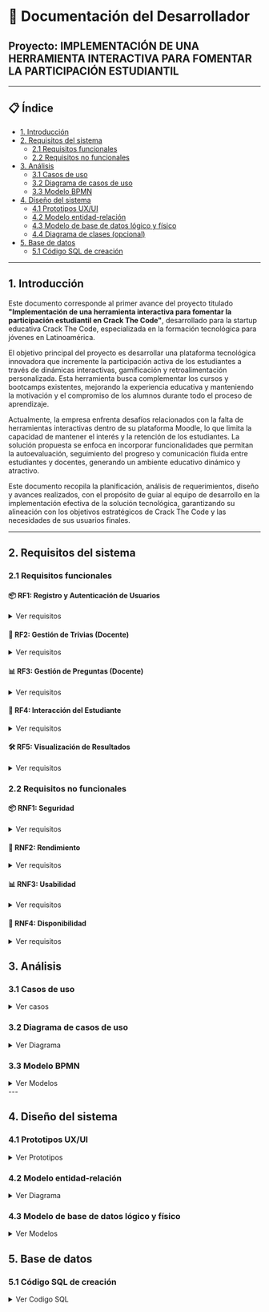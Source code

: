 # 📘 Documentación del Desarrollador  
## Proyecto: IMPLEMENTACIÓN DE UNA HERRAMIENTA INTERACTIVA PARA FOMENTAR LA PARTICIPACIÓN ESTUDIANTIL

---

## 📋 Índice

- [1. Introducción](#1-introducción)
- [2. Requisitos del sistema](#2-requisitos-del-sistema)
  - [2.1 Requisitos funcionales](#21-requisitos-funcionales)
  - [2.2 Requisitos no funcionales](#22-requisitos-no-funcionales)
- [3. Análisis](#3-análisis)
  - [3.1 Casos de uso](#31-casos-de-uso)
  - [3.2 Diagrama de casos de uso](#32-diagrama-de-casos-de-uso)
  - [3.3 Modelo BPMN](#33-modelo-bpmn)
- [4. Diseño del sistema](#4-diseño-del-sistema)
  - [4.1 Prototipos UX/UI](#41-prototipos-uxui)
  - [4.2 Modelo entidad-relación](#42-modelo-entidad-relación)
  - [4.3 Modelo de base de datos lógico y físico](#43-modelo-de-base-de-datos-lógico-y-físico)
  - [4.4 Diagrama de clases (opcional)](#44-diagrama-de-clases-opcional)
- [5. Base de datos](#5-base-de-datos)
  - [5.1 Código SQL de creación](#51-código-sql-de-creación)
 

---

## 1. Introducción

Este documento corresponde al primer avance del proyecto titulado **"Implementación de una herramienta interactiva para fomentar la participación estudiantil en Crack The Code"**, desarrollado para la startup educativa Crack The Code, especializada en la formación tecnológica para jóvenes en Latinoamérica.

El objetivo principal del proyecto es desarrollar una plataforma tecnológica innovadora que incremente la participación activa de los estudiantes a través de dinámicas interactivas, gamificación y retroalimentación personalizada. Esta herramienta busca complementar los cursos y bootcamps existentes, mejorando la experiencia educativa y manteniendo la motivación y el compromiso de los alumnos durante todo el proceso de aprendizaje.

Actualmente, la empresa enfrenta desafíos relacionados con la falta de herramientas interactivas dentro de su plataforma Moodle, lo que limita la capacidad de mantener el interés y la retención de los estudiantes. La solución propuesta se enfoca en incorporar funcionalidades que permitan la autoevaluación, seguimiento del progreso y comunicación fluida entre estudiantes y docentes, generando un ambiente educativo dinámico y atractivo.

Este documento recopila la planificación, análisis de requerimientos, diseño y avances realizados, con el propósito de guiar al equipo de desarrollo en la implementación efectiva de la solución tecnológica, garantizando su alineación con los objetivos estratégicos de Crack The Code y las necesidades de sus usuarios finales.


---

## 2. Requisitos del sistema

### 2.1 Requisitos funcionales
#### 📦 RF1: Registro y Autenticación de Usuarios
<details>
  <summary>Ver requisitos</summary>

- RF1.1: El sistema debe permitir el registro de usuarios (docentes y estudiantes) con una dirección de email válida y una contraseña de mínimo 8 caracteres.
- RF1.2: El sistema debe permitir a los usuarios iniciar sesión con email y contraseña registrados.
- RF1.3: El sistema debe permitir la recuperación de contraseña mediante envío de enlace de restablecimiento al correo electrónico del usuario.

</details>

#### 🎯 RF2: Gestión de Trivias (Docente)
<details>
  <summary>Ver requisitos</summary>

- RF2.1: El sistema debe permitir al docente crear una trivia ingresando un título (mínimo 5 caracteres) y una descripción (opcional).
- RF2.2: El sistema debe permitir listar todas las trivias creadas por el docente actual, mostrando al menos título, número de preguntas y fecha de creación.
- RF2.3: El sistema debe permitir editar el título y descripción de una trivia existente.
- RF2.4: El sistema debe permitir eliminar trivias creadas por el docente actual.

</details>

#### 📊 RF3: Gestión de Preguntas (Docente)
<details>
  <summary>Ver requisitos</summary>

- RF3.1: El sistema debe permitir al docente agregar preguntas de opción múltiple a una trivia, especificando el enunciado, al menos 2 opciones, y una opción correcta.
- RF3.2: El sistema debe permitir al docente agregar preguntas de tipo verdadero/falso.
- RF3.3: El sistema debe permitir al docente editar el enunciado, las opciones y la respuesta correcta de una pregunta existente.
- RF3.4: El sistema debe permitir eliminar preguntas de una trivia.

</details>

#### 🧮 RF4: Interacción del Estudiante
<details>
  <summary>Ver requisitos</summary>

- RF4.1: El sistema debe permitir a un estudiante registrado ver la lista de trivias disponibles para su cuenta, incluyendo título y estado (completada/no completada).
- RF4.2: El sistema debe permitir que un estudiante seleccione una trivia y responda todas las preguntas en una sola sesión.
- RF4.3: El sistema debe almacenar el intento del estudiante, incluyendo sus respuestas, la trivia respondida y la fecha del intento.

</details>

#### 🛠️ RF5: Visualización de Resultados
<details>
  <summary>Ver requisitos</summary>

- RF5.1: Al finalizar una trivia, el sistema debe mostrar al estudiante un resumen con su puntaje total (porcentaje de aciertos), número de respuestas correctas/incorrectas y las respuestas correctas de cada pregunta.
- RF5.2: El sistema debe permitir al docente consultar un historial de intentos de cada trivia, filtrando por estudiante y fecha, mostrando para cada intento: nombre del estudiante, fecha del intento y puntaje obtenido.

</details>

### 2.2 Requisitos no funcionales
#### 📦 RNF1: Seguridad
<details>
  <summary>Ver requisitos</summary>

- RNF1.1: Las contraseñas de todos los usuarios deben almacenarse cifradas con el algoritmo BCrypt.
- RNF1.2: El sistema debe implementar protección contra ataques comunes: CSRF, XSS y SQL Injection (verificable mediante pruebas de penetración).
- RNF1.3: Solo los usuarios autenticados pueden acceder a funcionalidades privadas del sistema (verificable mediante pruebas de roles).

</details>

#### 🎯 RNF2: Rendimiento
<details>
  <summary>Ver requisitos</summary>

- RNF2.1: El sistema debe ser capaz de manejar al menos 100 usuarios activos simultáneamente sin pérdida de funcionalidad.
- RNF2.2: El tiempo de carga de una trivia (preguntas + opciones) no debe superar los 2 segundos bajo carga normal (medido con herramientas de pruebas de rendimiento como JMeter o Apache Benchmark).

</details>

#### 📊 RNF3: Usabilidad
<details>
  <summary>Ver requisitos</summary>

- RNF3.1: La interfaz del sistema debe permitir a un usuario nuevo completar el registro y responder una trivia en menos de 5 minutos sin ayuda externa (verificable mediante pruebas de usabilidad).
- RNF3.2: El sistema debe ser accesible desde dispositivos móviles y de escritorio, utilizando diseño responsive (verificable con herramientas como Chrome DevTools)

</details>

#### 🧮 RNF4: Disponibilidad
<details>
  <summary>Ver requisitos</summary>

- RNF4.1: El sistema debe estar disponible al menos el 99% del tiempo mensual (medido por el proveedor de hosting, como Render).
- RNF4.2: El sistema debe mostrar un mensaje de error amigable en caso de fallas de conexión o errores del servidor.

</details>



## 3. Análisis

### 3.1 Casos de uso
<details>
  <summary>Ver casos</summary>

#### Módulo 1 : Autenticación Y Gestión De Usuarios  
**Objetivo:** Permitir el acceso seguro al sistema y la gestión básica de cuentas.

- **CU01 – Registrarse**  
  - **Actor Principal:** Docente / Estudiante / Administrador  
  - **Precondiciones:** El usuario no debe estar registrado.  
  - **Flujo Principal:**  
    1. Accede al formulario de registro.  
    2. Ingresa nombre, correo, contraseña y rol.  
    3. El sistema valida que el correo no esté registrado.  
    4. El sistema cifra la contraseña (BCrypt) y registra al usuario.  
    5. Se redirige al login.  
  - **Flujos Alternativos:**  
    3a. Si el correo ya existe, se muestra un mensaje de error.  
  - **Postcondiciones:** La cuenta se crea y el usuario puede iniciar sesión.

- **CU02 – Iniciar sesión**  
  - **Actor Principal:** Todos los usuarios  
  - **Precondiciones:** El usuario debe estar registrado.  
  - **Flujo Principal:**  
    1. Accede al login.  
    2. Ingresa correo y contraseña.  
    3. El sistema valida credenciales y redirige según el rol.  
  - **Flujos Alternativos:**  
    3a. Si las credenciales no coinciden, muestra error.  
  - **Postcondiciones:** Acceso concedido al sistema.

- **CU03 – Cerrar sesión**  
  - **Actor Principal:** Todos los usuarios  
  - **Precondiciones:** Usuario autenticado.  
  - **Flujo Principal:**  
    1. Clic en “Cerrar sesión”.  
    2. El sistema invalida la sesión.  
    3. Redirige al login.  
  - **Postcondiciones:** Sesión cerrada correctamente.

- **CU04 – Recuperar contraseña**  
  - **Actor Principal:** Todos los usuarios  
  - **Precondiciones:** Correo registrado.  
  - **Flujo Principal:**  
    1. Accede a "¿Olvidaste tu contraseña?".  
    2. Ingresa su correo.  
    3. El sistema envía enlace de recuperación.  
    4. Define una nueva contraseña.  
  - **Flujos Alternativos:**  
    2a. Si el correo no está registrado, se muestra error.  
  - **Postcondiciones:** Contraseña actualizada.

---

#### Módulo 2 : Gestión de Trivias (Docente)  
**Objetivo:** Permitir al docente crear, administrar y editar trivias educativas.

- **CU05 – Ver Dashboard de trivias propias**  
  - **Actor Principal:** Docente  
  - **Precondiciones:** Autenticado como docente.  
  - **Flujo Principal:**  
    1. Accede al panel de trivias.  
    2. El sistema muestra sus trivias activas.  
  - **Flujos Alternativos:**  
    Si no hay trivias, se muestra un mensaje vacío.  
  - **Postcondiciones:** Trivias listadas en el panel.

- **CU06 – Crear nueva trivia**  
  - **Actor Principal:** Docente  
  - **Precondiciones:** Sesión activa.  
  - **Flujo Principal:**  
    1. Accede a “Crear trivia”.  
    2. Llena título, descripción y tiempo.  
    3. El sistema guarda la trivia.  
  - **Flujos Alternativos:**  
    Si falta un campo obligatorio, muestra error.  
  - **Postcondiciones:** Trivia registrada.

- **CU07 – Ver listado de preguntas de una trivia**  
  - **Actor Principal:** Docente  
  - **Precondiciones:** Trivia existente.  
  - **Flujo Principal:**  
    1. Entra al detalle de la trivia.  
    2. Se listan las preguntas asociadas.  
  - **Postcondiciones:** Visualiza las preguntas de esa trivia.

- **CU08 – Agregar pregunta a trivia**  
  - **Actor Principal:** Docente  
  - **Precondiciones:** Trivia existente.  
  - **Flujo Principal:**  
    1. Clic en “Agregar pregunta”.  
    2. Define tipo, enunciado, opciones, respuesta correcta.  
    3. El sistema guarda la pregunta.  
  - **Flujos Alternativos:**  
    Si no hay respuesta marcada, muestra advertencia.  
  - **Postcondiciones:** Pregunta añadida.

- **CU09 – Editar trivia existente**  
  - **Actor Principal:** Docente  
  - **Precondiciones:** Trivia creada por el docente.  
  - **Flujo Principal:**  
    1. Accede a trivia.  
    2. Modifica campos.  
    3. Guarda cambios.  
  - **Postcondiciones:** Trivia actualizada.

- **CU10 – Eliminar trivia**  
  - **Actor Principal:** Docente  
  - **Precondiciones:** Ser propietario de la trivia.  
  - **Flujo Principal:**  
    1. Clic en “Eliminar trivia”.  
    2. Confirma la acción.  
    3. El sistema borra la trivia y preguntas asociadas.  
  - **Postcondiciones:** Trivia eliminada.

- **CU11 – Editar pregunta existente**  
  - **Actor Principal:** Docente  
  - **Precondiciones:** Pregunta ya registrada.  
  - **Flujo Principal:**  
    1. Accede a la pregunta.  
    2. Edita el enunciado, tipo u opciones.  
    3. Guarda cambios.  
  - **Postcondiciones:** Pregunta modificada.

- **CU12 – Eliminar pregunta**  
  - **Actor Principal:** Docente  
  - **Precondiciones:** Pregunta existente.  
  - **Flujo Principal:**  
    1. Elige la pregunta.  
    2. Confirma eliminación.  
    3. El sistema la elimina.  
  - **Postcondiciones:** Pregunta removida.

---

#### Módulo 3 : Evaluación y Resultados (Docente)  
**Objetivo:** Brindar herramientas al docente para el seguimiento del desempeño estudiantil.

- **CU13 – Ver resultados de los estudiantes**  
  - **Actor Principal:** Docente  
  - **Precondiciones:** Estudiantes han respondido a la trivia.  
  - **Flujo Principal:**  
    1. Accede a “Ver resultados”.  
    2. El sistema muestra lista con nombres, puntajes, fechas.  
  - **Postcondiciones:** Resultados visibles.

- **CU14 – Ver detalle de respuestas por estudiante**  
  - **Actor Principal:** Docente  
  - **Precondiciones:** Al menos un intento registrado.  
  - **Flujo Principal:**  
    1. Selecciona a un estudiante.  
    2. Se muestran sus respuestas por pregunta.  
  - **Postcondiciones:** Docente accede a análisis individual.

---

#### Módulo 4 : Participación Estudiantil  
**Objetivo:** Facilitar a los estudiantes el acceso y resolución de trivias asignadas.

- **CU15 – Ver lista de trivias disponibles**  
  - **Actor Principal:** Estudiante  
  - **Precondiciones:** Sesión activa.  
  - **Flujo Principal:**  
    1. Accede a la sección “Mis trivias”.  
    2. Se muestran trivias habilitadas.  
  - **Postcondiciones:** Estudiante conoce sus trivias pendientes.

- **CU16 – Iniciar trivia asignada**  
  - **Actor Principal:** Estudiante  
  - **Precondiciones:** Trivia disponible y no respondida.  
  - **Flujo Principal:**  
    1. Selecciona trivia.  
    2. Se muestra introducción o instrucciones.  
    3. Inicia la trivia.  
  - **Postcondiciones:** Sesión de trivia en progreso.

- **CU17 – Responder preguntas de trivia**  
  - **Actor Principal:** Estudiante  
  - **Precondiciones:** Trivia iniciada.  
  - **Flujo Principal:**  
    1. Lee pregunta.  
    2. Selecciona respuesta.  
    3. Clic en siguiente.  
  - **Flujos Alternativos:**  
    Si no responde, sistema no deja avanzar.  
  - **Postcondiciones:** Respuestas guardadas temporalmente.

- **CU18 – Finalizar trivia y enviar respuestas**  
  - **Actor Principal:** Estudiante  
  - **Precondiciones:** Trivia en progreso.  
  - **Flujo Principal:**  
    1. Clic en “Finalizar trivia”.  
    2. El sistema registra intento, puntaje y tiempo.  
  - **Postcondiciones:** Trivia finalizada.

- **CU19 – Ver resultados (puntaje y feedback)**  
  - **Actor Principal:** Estudiante  
  - **Precondiciones:** Trivia finalizada.  
  - **Flujo Principal:**  
    1. El sistema muestra resultados automáticamente.  
    2. Se ve puntaje, preguntas correctas e incorrectas.  
  - **Postcondiciones:** Feedback completo al estudiante.

---

#### Módulo 5 : Administración y Monitoreo del Sistema  
**Objetivo:** Supervisar la actividad del sistema, usuarios y métricas clave.

- **CU20 – Ver listado general de usuarios**  
  - **Actor Principal:** Administrador  
  - **Precondiciones:** Acceso administrativo.  
  - **Flujo Principal:**  
    1. Accede al módulo de usuarios.  
    2. Se muestra lista completa con datos y rol.  
  - **Postcondiciones:** Lista visible para gestión.

- **CU21 – Deshabilitar cuenta de usuario**  
  - **Actor Principal:** Administrador  
  - **Precondiciones:** Usuario seleccionado.  
  - **Flujo Principal:**  
    1. Clic en deshabilitar.  
    2. Confirma la acción.  
    3. El sistema cambia el estado a “inactivo”.  
  - **Postcondiciones:** Usuario bloqueado.

- **CU22 – Gestionar reportes y sesiones**  
  - **Actor Principal:** Administrador  
  - **Precondiciones:** Acceso al panel de reportes.  
  - **Flujo Principal:**  
    1. Accede a “Reportes”.  
    2. Filtra por fechas, rol u otra variable.  
    3. Visualiza gráficos y estadísticas.  
    4. Exporta si lo desea.  
  - **Postcondiciones:** Informes generados para análisis.

</details>


### 3.2 Diagrama de casos de uso  

<details>
  <summary>Ver Diagrama</summary>
 
![Diagrama de casos de uso](./imagenes/Diagrama_de_Casos_de_uso.png)

 </details>

### 3.3 Modelo BPMN  
<details>
  <summary>Ver Modelos</summary>
  
![Modelo BPMN1](./imagenes/RegistroUsuarios.png)
![Modelo BPMN2](./imagenes/ResponderPreguntas.png)
![Modelo BPMN3](./imagenes/AgregarPreguntas.png)
![Modelo BPMN4](./imagenes/CrearTrivia.png)
![Modelo BPMN5](./imagenes/EvaluacionySeguimiento.png)

 </details>
---

## 4. Diseño del sistema

### 4.1 Prototipos UX/UI  

 <details>
  <summary>Ver Prototipos</summary>

#### Pantalla 1: Pantalla Principal del Usuario: Acceso a Foros, Sesiones, Tareas y Progreso
- ![Prototipo 1](./imagenes/pantallaPrincipal.png)
#### Pantalla 2: Pantalla de Foros: Interacción Asincrónica con Docentes y Pares
- ![Prototipo 2](./imagenes/interaccionAsincrona.png)
#### Pantalla 3: Pantalla de Mentoría Virtual: Sesiones Uno a Uno con Mentores
- ![Prototipo 3](./imagenes/pantallaMentoria.png)
#### Pantalla 4: Pantalla de Progreso Personalizado del Estudiante
- ![Prototipo 4](./imagenes/pantallaProgreso.png)
#### Pantalla 5: Pantalla de Entrega de Tareas y Feedback Escrito
- ![Prototipo 5](./imagenes/pantallaEntrega.png)

  </details>

### 4.2 Modelo entidad-relación  

<details>
  <summary>Ver Diagrama</summary>

- ![Modelo ER](./imagenes/modeloER.png)

 </details>

### 4.3 Modelo de base de datos lógico y físico  

<details>
  <summary>Ver Modelos</summary>

- ![📄 Modelo lógico](./imagenes/modeloLogico.png)  
- ![📄 Modelo físico](./imagenes/modeloFisico.png)

</details>


## 5. Base de datos

### 5.1 Código SQL de creación  

<details>
  <summary>Ver Codigo SQL</summary>

```sql
-- Tabla general usuarios
CREATE TABLE usuarios (
    id BIGINT AUTO_INCREMENT PRIMARY KEY,
    nombre VARCHAR(45) NOT NULL,
    email VARCHAR(45) NOT NULL UNIQUE,
    contraseña VARCHAR(255) NOT NULL, -- almacenar hash seguro
    rol ENUM('estudiante', 'docente', 'administrador') NOT NULL,
    estado ENUM('activo', 'inactivo') NOT NULL DEFAULT 'activo',
    fecha_creacion TIMESTAMP DEFAULT CURRENT_TIMESTAMP
);

-- Tabla estudiantes (subtipo de usuarios)
CREATE TABLE estudiantes (
    id BIGINT PRIMARY KEY,
    matricula VARCHAR(20) UNIQUE,
    programa_estudio VARCHAR(100),
    semestre INT,
    FOREIGN KEY (id) REFERENCES usuarios(id) ON DELETE CASCADE
);

-- Tabla docentes (subtipo de usuarios)
CREATE TABLE docentes (
    id BIGINT PRIMARY KEY,
    codigo_docente VARCHAR(20) UNIQUE,
    departamento VARCHAR(100),
    titulo_academico VARCHAR(100),
    FOREIGN KEY (id) REFERENCES usuarios(id) ON DELETE CASCADE
);

-- Tabla administradores (subtipo de usuarios)
CREATE TABLE administradores (
    id BIGINT PRIMARY KEY,
    nivel_acceso VARCHAR(50),
    descripcion TEXT,
    FOREIGN KEY (id) REFERENCES usuarios(id) ON DELETE CASCADE
);

-- Tabla trivias
CREATE TABLE trivias (
    id BIGINT AUTO_INCREMENT PRIMARY KEY,
    titulo VARCHAR(45) NOT NULL,
    descripcion TEXT,
    fecha_creacion DATE NOT NULL,
    tiempo_limite INT NOT NULL,
    docente_id BIGINT NOT NULL,
    FOREIGN KEY (docente_id) REFERENCES docentes(id) ON DELETE CASCADE
);

-- Tabla preguntas
CREATE TABLE preguntas (
    id BIGINT AUTO_INCREMENT PRIMARY KEY,
    enunciado TEXT NOT NULL,
    tipo ENUM('opcion_multiple', 'verdadero_falso', 'respuesta_corta') NOT NULL,
    opciones JSON,
    respuesta_correcta TEXT NOT NULL,
    trivia_id BIGINT NOT NULL,
    FOREIGN KEY (trivia_id) REFERENCES trivias(id) ON DELETE CASCADE
);

-- Tabla intentos
CREATE TABLE intentos (
    id BIGINT AUTO_INCREMENT PRIMARY KEY,
    fecha DATETIME NOT NULL DEFAULT CURRENT_TIMESTAMP,
    puntaje DECIMAL(5,2),
    estudiante_id BIGINT NOT NULL,
    trivia_id BIGINT NOT NULL,
    FOREIGN KEY (estudiante_id) REFERENCES estudiantes(id) ON DELETE CASCADE,
    FOREIGN KEY (trivia_id) REFERENCES trivias(id) ON DELETE CASCADE
);

-- Tabla respuestas_estudiantes
CREATE TABLE respuestas_estudiantes (
    id BIGINT AUTO_INCREMENT PRIMARY KEY,
    respuesta TEXT NOT NULL,
    es_correcta BOOLEAN NOT NULL,
    intento_id BIGINT NOT NULL,
    pregunta_id BIGINT NOT NULL,
    FOREIGN KEY (intento_id) REFERENCES intentos(id) ON DELETE CASCADE,
    FOREIGN KEY (pregunta_id) REFERENCES preguntas(id) ON DELETE CASCADE
);

</details>

